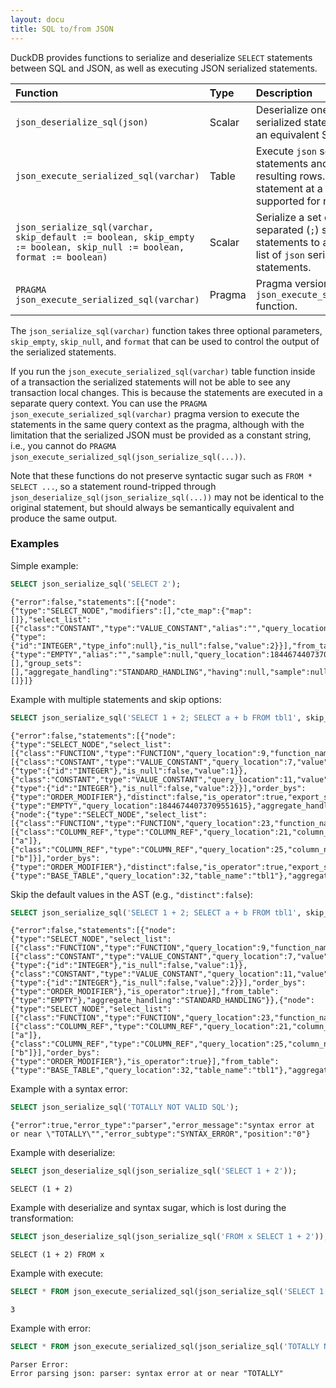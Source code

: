 ```yaml
---
layout: docu
title: SQL to/from JSON
---
```


DuckDB provides functions to serialize and deserialize `SELECT` statements between SQL and JSON, as well as executing JSON serialized statements.

| Function | Type | Description |
|:------|:-|:---------|
| `json_deserialize_sql(json)` | Scalar  | Deserialize one or many `json` serialized statements back to an equivalent SQL string. |
| `json_execute_serialized_sql(varchar)` | Table | Execute `json` serialized statements and return the resulting rows. Only one statement at a time is supported for now. |
| `json_serialize_sql(varchar, skip_default := boolean, skip_empty := boolean, skip_null := boolean, format := boolean)` | Scalar | Serialize a set of semicolon-separated (`;`) select statements to an equivalent list of `json` serialized statements. |
| `PRAGMA json_execute_serialized_sql(varchar)` | Pragma | Pragma version of the `json_execute_serialized_sql` function. |

The `json_serialize_sql(varchar)` function takes three optional parameters, `skip_empty`, `skip_null`, and `format` that can be used to control the output of the serialized statements.

If you run the `json_execute_serialized_sql(varchar)` table function inside of a transaction the serialized statements will not be able to see any transaction local changes. This is because the statements are executed in a separate query context. You can use the `PRAGMA json_execute_serialized_sql(varchar)` pragma version to execute the statements in the same query context as the pragma, although with the limitation that the serialized JSON must be provided as a constant string, i.e., you cannot do `PRAGMA json_execute_serialized_sql(json_serialize_sql(...))`.

Note that these functions do not preserve syntactic sugar such as `FROM * SELECT ...`, so a statement round-tripped through `json_deserialize_sql(json_serialize_sql(...))` may not be identical to the original statement, but should always be semantically equivalent and produce the same output.

### Examples

Simple example:

```sql
SELECT json_serialize_sql('SELECT 2');
```

```text
{"error":false,"statements":[{"node":{"type":"SELECT_NODE","modifiers":[],"cte_map":{"map":[]},"select_list":[{"class":"CONSTANT","type":"VALUE_CONSTANT","alias":"","query_location":7,"value":{"type":{"id":"INTEGER","type_info":null},"is_null":false,"value":2}}],"from_table":{"type":"EMPTY","alias":"","sample":null,"query_location":18446744073709551615},"where_clause":null,"group_expressions":[],"group_sets":[],"aggregate_handling":"STANDARD_HANDLING","having":null,"sample":null,"qualify":null},"named_param_map":[]}]}
```

Example with multiple statements and skip options:

```sql
SELECT json_serialize_sql('SELECT 1 + 2; SELECT a + b FROM tbl1', skip_empty := true, skip_null := true);
```

```text
{"error":false,"statements":[{"node":{"type":"SELECT_NODE","select_list":[{"class":"FUNCTION","type":"FUNCTION","query_location":9,"function_name":"+","children":[{"class":"CONSTANT","type":"VALUE_CONSTANT","query_location":7,"value":{"type":{"id":"INTEGER"},"is_null":false,"value":1}},{"class":"CONSTANT","type":"VALUE_CONSTANT","query_location":11,"value":{"type":{"id":"INTEGER"},"is_null":false,"value":2}}],"order_bys":{"type":"ORDER_MODIFIER"},"distinct":false,"is_operator":true,"export_state":false}],"from_table":{"type":"EMPTY","query_location":18446744073709551615},"aggregate_handling":"STANDARD_HANDLING"}},{"node":{"type":"SELECT_NODE","select_list":[{"class":"FUNCTION","type":"FUNCTION","query_location":23,"function_name":"+","children":[{"class":"COLUMN_REF","type":"COLUMN_REF","query_location":21,"column_names":["a"]},{"class":"COLUMN_REF","type":"COLUMN_REF","query_location":25,"column_names":["b"]}],"order_bys":{"type":"ORDER_MODIFIER"},"distinct":false,"is_operator":true,"export_state":false}],"from_table":{"type":"BASE_TABLE","query_location":32,"table_name":"tbl1"},"aggregate_handling":"STANDARD_HANDLING"}}]}
```

Skip the default values in the AST (e.g., `"distinct":false`):

```sql
SELECT json_serialize_sql('SELECT 1 + 2; SELECT a + b FROM tbl1', skip_default := true, skip_empty := true, skip_null := true);
```

```text
{"error":false,"statements":[{"node":{"type":"SELECT_NODE","select_list":[{"class":"FUNCTION","type":"FUNCTION","query_location":9,"function_name":"+","children":[{"class":"CONSTANT","type":"VALUE_CONSTANT","query_location":7,"value":{"type":{"id":"INTEGER"},"is_null":false,"value":1}},{"class":"CONSTANT","type":"VALUE_CONSTANT","query_location":11,"value":{"type":{"id":"INTEGER"},"is_null":false,"value":2}}],"order_bys":{"type":"ORDER_MODIFIER"},"is_operator":true}],"from_table":{"type":"EMPTY"},"aggregate_handling":"STANDARD_HANDLING"}},{"node":{"type":"SELECT_NODE","select_list":[{"class":"FUNCTION","type":"FUNCTION","query_location":23,"function_name":"+","children":[{"class":"COLUMN_REF","type":"COLUMN_REF","query_location":21,"column_names":["a"]},{"class":"COLUMN_REF","type":"COLUMN_REF","query_location":25,"column_names":["b"]}],"order_bys":{"type":"ORDER_MODIFIER"},"is_operator":true}],"from_table":{"type":"BASE_TABLE","query_location":32,"table_name":"tbl1"},"aggregate_handling":"STANDARD_HANDLING"}}]}
```
Example with a syntax error:

```sql
SELECT json_serialize_sql('TOTALLY NOT VALID SQL');
```

```text
{"error":true,"error_type":"parser","error_message":"syntax error at or near \"TOTALLY\"","error_subtype":"SYNTAX_ERROR","position":"0"}
```

Example with deserialize:

```sql
SELECT json_deserialize_sql(json_serialize_sql('SELECT 1 + 2'));
```

```text
SELECT (1 + 2)
```

Example with deserialize and syntax sugar, which is lost during the transformation:

```sql
SELECT json_deserialize_sql(json_serialize_sql('FROM x SELECT 1 + 2'));
```

```text
SELECT (1 + 2) FROM x
```

Example with execute:

```sql
SELECT * FROM json_execute_serialized_sql(json_serialize_sql('SELECT 1 + 2'));
```

```text
3
```

Example with error:

```sql
SELECT * FROM json_execute_serialized_sql(json_serialize_sql('TOTALLY NOT VALID SQL'));
```

```console
Parser Error:
Error parsing json: parser: syntax error at or near "TOTALLY"
```
